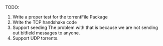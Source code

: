 TODO:
1. Write a proper test for the torrentFile Package
2. Write the TCP handshake code
3. Support seeding
    The problem with that is because we are not sending out bitfield messages to anyone.
4. Support UDP torrents.